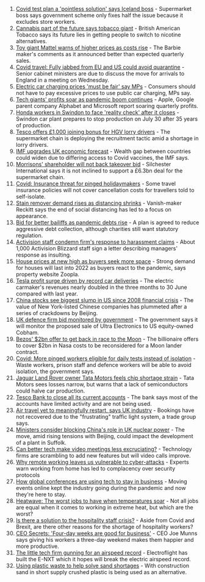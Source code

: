 1. [Covid test plan a 'pointless solution' says Iceland boss](https://www.bbc.co.uk/news/business-57916620) - Supermarket boss says government scheme only fixes half the issue because it excludes store workers.
2. [Cannabis part of the future says tobacco giant](https://www.bbc.co.uk/news/business-57995285) - British American Tobacco says its future lies in getting people to switch to nicotine alternatives.
3. [Toy giant Mattel warns of higher prices as costs rise](https://www.bbc.co.uk/news/business-57993497) - The Barbie maker's comments as it announced better than expected quarterly sales.
4. [Covid travel: Fully jabbed from EU and US could avoid quarantine](https://www.bbc.co.uk/news/uk-57992929) - Senior cabinet ministers are due to discuss the move for arrivals to England in a meeting on Wednesday.
5. [Electric car charging prices 'must be fair' say MPs](https://www.bbc.co.uk/news/business-57963912) - Consumers should not have to pay excessive prices to use public car charging, MPs say.
6. [Tech giants' profits soar as pandemic boom continues](https://www.bbc.co.uk/news/business-57979268) - Apple, Google parent company Alphabet and Microsoft report soaring quarterly profits.
7. [Honda workers in Swindon to face 'reality check' after it closes](https://www.bbc.co.uk/news/uk-england-wiltshire-57987601) - Swindon car plant prepares to stop production on July 30 after 35 years of production.
8. [Tesco offers £1,000 joining bonus for HGV lorry drivers](https://www.bbc.co.uk/news/business-57983698) - The supermarket chain is deploying the recruitment tactic amid a shortage in lorry drivers.
9. [IMF upgrades UK economic forecast](https://www.bbc.co.uk/news/business-57987091) - Wealth gap between countries could widen due to differing access to Covid vaccines, the IMF says.
10. [Morrisons' shareholder will not back takeover bid](https://www.bbc.co.uk/news/business-57991894) - Silchester International says it is not inclined to support a £6.3bn deal for the supermarket chain.
11. [Covid: Insurance threat for pinged holidaymakers](https://www.bbc.co.uk/news/business-57983455) - Some travel insurance policies will not cover cancellation costs for travellers told to self-isolate.
12. [Stain remover demand rises as distancing shrinks](https://www.bbc.co.uk/news/business-57981759) - Vanish-maker Reckitt says the end of social distancing has led to a focus on appearance.
13. [Bid for better bailiffs as pandemic debts rise](https://www.bbc.co.uk/news/business-57983457) - A plan is agreed to reduce aggressive debt collection, although charities still want statutory regulation.
14. [Activision staff condemn firm's response to harassment claims](https://www.bbc.co.uk/news/technology-57984784) - About 1,000 Activision Blizzard staff sign a letter describing managers' response as insulting.
15. [House prices at new high as buyers seek more space](https://www.bbc.co.uk/news/business-57976341) - Strong demand for houses will last into 2022 as buyers react to the pandemic, says property website Zoopla.
16. [Tesla profit surge driven by record car deliveries](https://www.bbc.co.uk/news/business-57935264) - The electric carmaker's revenues nearly doubled in the three months to 30 June compared with last year.
17. [China stocks see biggest slump in US since 2008 financial crisis](https://www.bbc.co.uk/news/business-57979857) - The value of New York-listed Chinese companies has plummeted after a series of crackdowns by Beijing.
18. [UK defence firm bid monitored by government](https://www.bbc.co.uk/news/business-57973962) - The government says it will monitor the proposed sale of Ultra Electronics to US equity-owned Cobham.
19. [Bezos' $2bn offer to get back in race to the Moon](https://www.bbc.co.uk/news/science-environment-57978465) - The billionaire offers to cover $2bn in Nasa costs to be reconsidered for a Moon lander contract.
20. [Covid: More pinged workers eligible for daily tests instead of isolation](https://www.bbc.co.uk/news/uk-politics-57977282) - Waste workers, prison staff and defence workers will be able to avoid isolation, the government says.
21. [Jaguar Land Rover owner Tata Motors feels chip shortage strain](https://www.bbc.co.uk/news/business-57975445) - Tata Motors sees losses narrow, but warns that a lack of semiconductors could halve car production.
22. [Tesco Bank to close all its current accounts](https://www.bbc.co.uk/news/business-57973960) - The bank says most of the accounts have limited activity and are not being used.
23. [Air travel yet to meaningfully restart, says UK industry](https://www.bbc.co.uk/news/business-57967907) - Bookings have not recovered due to the "frustrating" traffic light system, a trade group says.
24. [Ministers consider blocking China's role in UK nuclear power](https://www.bbc.co.uk/news/business-57967908) - The move, amid rising tensions with Beijing, could impact the development of a plant in Suffolk.
25. [Can better tech make video meetings less excruciating?](https://www.bbc.co.uk/news/business-57720504) - Technology firms are scrambling to add new features but will video calls improve.
26. [Why remote working leaves us vulnerable to cyber-attacks](https://www.bbc.co.uk/news/business-57847652) - Experts warn working from home has led to complacency over security protocols
27. [How global conferences are using tech to stay in business](https://www.bbc.co.uk/news/business-57817807) - Moving events online kept the industry going during the pandemic and now they're here to stay.
28. [Heatwave: The worst jobs to have when temperatures soar](https://www.bbc.co.uk/news/uk-wales-57914904) - Not all jobs are equal when it comes to working in extreme heat, but which are the worst?
29. [Is there a solution to the hospitality staff crisis?](https://www.bbc.co.uk/news/business-57817775) - Aside from Covid and Brexit, are there other reasons for the shortage of hospitality workers?
30. [CEO Secrets: 'Four-day weeks are good for business'](https://www.bbc.co.uk/news/business-57894093) - CEO Joe Munns says giving his workers a three-day weekend makes them happier and more productive.
31. [The little tech firm gunning for an airspeed record](https://www.bbc.co.uk/news/business-57747128) - Electroflight has built the E-NXT which it hopes will break the electric airspeed record.
32. [Using plastic waste to help solve sand shortages](https://www.bbc.co.uk/news/business-57832425) - With construction sand in short supply crushed plastic is being used as an alternative.
